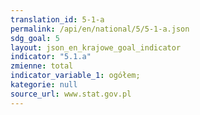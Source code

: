```yaml
---
translation_id: 5-1-a
permalink: /api/en/national/5/5-1-a.json
sdg_goal: 5
layout: json_en_krajowe_goal_indicator
indicator: "5.1.a"
zmienne: total
indicator_variable_1: ogółem;
kategorie: null
source_url: www.stat.gov.pl
---
```

